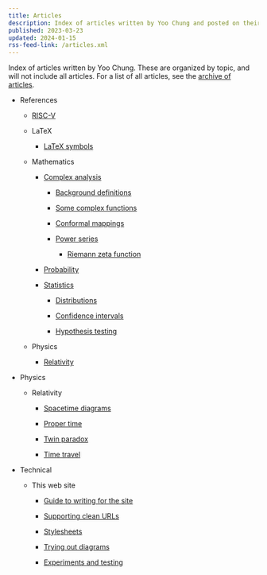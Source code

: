 ```yaml
---
title: Articles
description: Index of articles written by Yoo Chung and posted on their personal web site.
published: 2023-03-23
updated: 2024-01-15
rss-feed-link: /articles.xml
---
```


Index of articles written by Yoo Chung.
These are organized by topic, and will not include all articles.
For a list of all articles, see the [archive of articles](/article/archive).

*   References

    *   [RISC-V](/article/reference/hardware/riscv/)

    *   LaTeX

        *   [LaTeX symbols](/article/reference/latex/symbols)

    *   Mathematics

        *   [Complex analysis](/article/reference/math/analysis/complex/)

            *   [Background definitions](/article/reference/math/analysis/complex/background)

            *   [Some complex functions](/article/reference/math/analysis/complex/functions/)

            *   [Conformal mappings](/article/reference/math/analysis/complex/conformal-mappings/)

            *   [Power series](/article/reference/math/analysis/complex/power-series/)

                *   [Riemann zeta function](/article/reference/math/analysis/complex/power-series/zeta)

        *   [Probability](/article/reference/math/probability)

        *   [Statistics](/article/reference/math/statistics/)

            *   [Distributions](/article/reference/math/statistics/distributions)

            *   [Confidence intervals](/article/reference/math/statistics/confidence-intervals/)

            *   [Hypothesis testing](/article/reference/math/statistics/hypothesis-testing/)

    *   Physics

        *   [Relativity](/article/reference/physics/relativity/)

*   Physics

    *   Relativity

        *   [Spacetime diagrams](/article/physics/relativity/spacetime-diagrams)

        *   [Proper time](/article/physics/relativity/proper-time/)

        *   [Twin paradox](/article/physics/relativity/paradox/twin/)

        *   [Time travel](/article/physics/relativity/superluminal/)

*   Technical

    *   This web site

        *   [Guide to writing for the site](/article/technical/website/guide)

        *   [Supporting clean URLs](/article/technical/website/extensionless)

        *   [Stylesheets](/article/technical/website/styles/)

        *   [Trying out diagrams](/article/technical/website/diagrams/trying-out)

        *   [Experiments and testing](/article/technical/website/experiments/)
